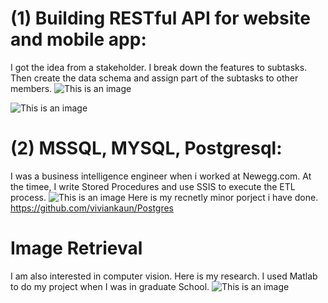 
 
# (1) Building RESTful API for website and mobile app:
 I got the idea from a stakeholder. I break down the features to subtasks. Then create the data schema and assign part of the subtasks to other members.
 ![This is an image](https://media-exp1.licdn.com/dms/image/C512DAQF6mrrkzqm-oA/profile-treasury-image-shrink_1920_1920/0/1597332501550?e=1635825600&v=beta&t=aYyw3AefdeIwXemgKEc4nXOxxGI0jzD26xp8vy0aOlk)
 
  ![This is an image](https://github.com/viviankaun/Projects/blob/main/img/APP01.png)
  
 
 
 


# (2) MSSQL, MYSQL, Postgresql:
I was a business intelligence engineer when i worked at Newegg.com. 
At the timee, I write Stored Procedures and use SSIS to execute the ETL process.
 ![This is an image](https://github.com/viviankaun/Projects/blob/main/img/BI001.jpeg)
Here is my recnetly minor porject i have done. 
https://github.com/viviankaun/Postgres

# Image Retrieval 
I am also interested in computer vision. Here is my research. I used Matlab to do my project when I was in graduate School.
![This is an image](https://media-exp1.licdn.com/dms/image/C512DAQGhCU_CbwBtQw/profile-treasury-image-shrink_800_800/0/1601681334598?e=1635825600&v=beta&t=ze8KQUYrbqrYkqT9-4c_yJiIssZdG5EHkzurZmTEaFg)



